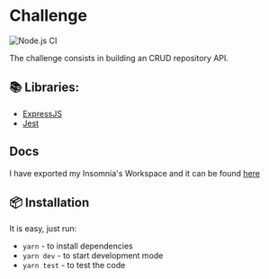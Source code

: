 # Challenge

![Node.js CI](https://github.com/mCodex/rocketseat-module01/workflows/Node.js%20CI/badge.svg)

The challenge consists in building an CRUD repository API.

## 📚 Libraries:

* [ExpressJS](https://expressjs.com/) 
* [Jest](https://jestjs.io/)

## Docs

I have exported my Insomnia's Workspace and it can be found [here](./docs)

## 📦 Installation

It is easy, just run:

* `yarn` - to install dependencies
* `yarn dev` - to start development mode
* `yarn test` - to test the code
